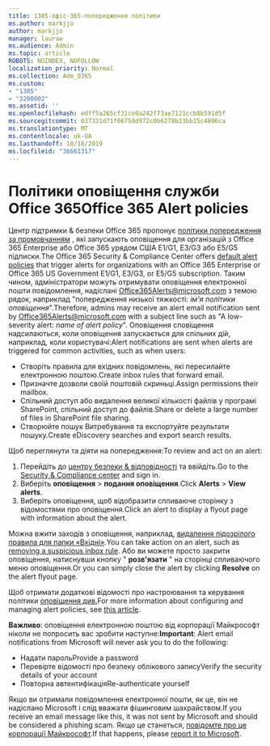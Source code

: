 ```yaml
---
title: 1385-офіс-365-попередження політики
ms.author: markjjo
author: markjjo
manager: lauraw
ms.audience: Admin
ms.topic: article
ROBOTS: NOINDEX, NOFOLLOW
localization_priority: Normal
ms.collection: Adm_O365
ms.custom:
- "1385"
- "3200002"
ms.assetid: ''
ms.openlocfilehash: edff5a265cf31ce9a242f73ae7121ccb8b591d5f
ms.sourcegitcommit: 037331d71f06750d972c0b6278b23bb15c4806ca
ms.translationtype: MT
ms.contentlocale: uk-UA
ms.lasthandoff: 10/18/2019
ms.locfileid: "36661317"
---
```

# <a name="office-365-alert-policies"></a><span data-ttu-id="48549-102">Політики оповіщення служби Office 365</span><span class="sxs-lookup"><span data-stu-id="48549-102">Office 365 Alert policies</span></span>

<span data-ttu-id="48549-103">Центр підтримки & безпеки Office 365 пропонує [політики попередження за промовчанням](https://docs.microsoft.com/office365/securitycompliance/alert-policies#default-alert-policies) , які запускають оповіщення для організацій з Office 365 Enterprise або Office 365 урядом США E1/G1, E3/G3 або E5/G5 підписки.</span><span class="sxs-lookup"><span data-stu-id="48549-103">The Office 365 Security & Compliance Center offers [default alert policies](https://docs.microsoft.com/office365/securitycompliance/alert-policies#default-alert-policies) that trigger alerts for organizations with an Office 365 Enterprise or Office 365 US Government E1/G1, E3/G3, or E5/G5 subscription.</span></span> <span data-ttu-id="48549-104">Таким чином, адміністратори можуть отримувати оповіщення електронної пошти повідомлення, надіслані Office365Alerts@microsoft.com з темою рядок, наприклад "попередження низької тяжкості: *ім'я політики оповіщення*".</span><span class="sxs-lookup"><span data-stu-id="48549-104">Therefore, admins may receive an alert email notification sent by Office365Alerts@microsoft.com with a subject line such as "A low-severity alert: *name of alert policy*".</span></span> <span data-ttu-id="48549-105">Оповіщення сповіщення надсилаються, коли оповіщення запускається для спільних дій, наприклад, коли користувачі:</span><span class="sxs-lookup"><span data-stu-id="48549-105">Alert notifications are sent when alerts are triggered for common activities, such as when users:</span></span>

- <span data-ttu-id="48549-106">Створіть правила для вхідних повідомлень, які пересилайте електронною поштою.</span><span class="sxs-lookup"><span data-stu-id="48549-106">Create inbox rules that forward email.</span></span>
- <span data-ttu-id="48549-107">Призначте дозволи своїй поштовій скриньці.</span><span class="sxs-lookup"><span data-stu-id="48549-107">Assign permissions their mailbox.</span></span>
- <span data-ttu-id="48549-108">Спільний доступ або видалення великої кількості файлів у програмі SharePoint, спільний доступ до файлів.</span><span class="sxs-lookup"><span data-stu-id="48549-108">Share or delete a large number of files in SharePoint file sharing.</span></span>
- <span data-ttu-id="48549-109">Створюйте пошук Витребування та експортуйте результати пошуку.</span><span class="sxs-lookup"><span data-stu-id="48549-109">Create eDiscovery searches and export search results.</span></span>

<span data-ttu-id="48549-110">Щоб переглянути та діяти на попередження:</span><span class="sxs-lookup"><span data-stu-id="48549-110">To review and act on an alert:</span></span>

1. <span data-ttu-id="48549-111">Перейдіть до [центру безпеки & відповідності](https://protection.office.com) та ввійдіть.</span><span class="sxs-lookup"><span data-stu-id="48549-111">Go to the [Security & Compliance center](https://protection.office.com) and sign in.</span></span>
2. <span data-ttu-id="48549-112">Виберіть **оповіщення** > **подання оповіщення**.</span><span class="sxs-lookup"><span data-stu-id="48549-112">Click **Alerts** > **View alerts**.</span></span>
3. <span data-ttu-id="48549-113">Виберіть оповіщення, щоб відобразити спливаюче сторінку з відомостями про оповіщення.</span><span class="sxs-lookup"><span data-stu-id="48549-113">Click an alert to display a flyout page with information about the alert.</span></span>

<span data-ttu-id="48549-114">Можна вжити заходів з оповіщення, наприклад, [видалення підозрілого правила для папки «Вхідні»](https://docs.microsoft.com/office365/securitycompliance/responding-to-a-compromised-email-account).</span><span class="sxs-lookup"><span data-stu-id="48549-114">You can take action on an alert, such as [removing a suspicious inbox rule](https://docs.microsoft.com/office365/securitycompliance/responding-to-a-compromised-email-account).</span></span> <span data-ttu-id="48549-115">Або ви можете просто закрити оповіщення, натиснувши кнопку " **розв'язати** " на сторінці спливаючого меню оповіщення.</span><span class="sxs-lookup"><span data-stu-id="48549-115">Or you can simply close the alert by clicking **Resolve** on the alert flyout page.</span></span>

<span data-ttu-id="48549-116">Щоб отримати додаткові відомості про настроювання та керування політики [оповіщення див.](https://docs.microsoft.com/office365/securitycompliance/alert-policies)</span><span class="sxs-lookup"><span data-stu-id="48549-116">For more information about configuring and managing alert policies, see  [this article](https://docs.microsoft.com/office365/securitycompliance/alert-policies).</span></span>

<span data-ttu-id="48549-117">**Важливо**: оповіщення електронною поштою від корпорації Майкрософт ніколи не попросить вас зробити наступне:</span><span class="sxs-lookup"><span data-stu-id="48549-117">**Important**: Alert email notifications from Microsoft will never ask you to do the following:</span></span>

- <span data-ttu-id="48549-118">Надати пароль</span><span class="sxs-lookup"><span data-stu-id="48549-118">Provide a password</span></span>
- <span data-ttu-id="48549-119">Перевірте відомості про безпеку облікового запису</span><span class="sxs-lookup"><span data-stu-id="48549-119">Verify the security details of your account</span></span>
- <span data-ttu-id="48549-120">Повторна автентифікація</span><span class="sxs-lookup"><span data-stu-id="48549-120">Re-authenticate yourself</span></span>

<span data-ttu-id="48549-121">Якщо ви отримали повідомлення електронної пошти, як це, він не надіслано Microsoft і слід вважати фішинговим шахрайством.</span><span class="sxs-lookup"><span data-stu-id="48549-121">If you receive an email message like this, it was not sent by Microsoft and should be considered a phishing scam.</span></span> <span data-ttu-id="48549-122">Якщо це станеться, [повідомте про це корпорації Майкрософт](https://docs.microsoft.com/office365/SecurityCompliance/report-junk-email-and-phishing-scams-in-outlook-on-the-web-eop).</span><span class="sxs-lookup"><span data-stu-id="48549-122">If that happens, please [report it to Microsoft](https://docs.microsoft.com/office365/SecurityCompliance/report-junk-email-and-phishing-scams-in-outlook-on-the-web-eop).</span></span>